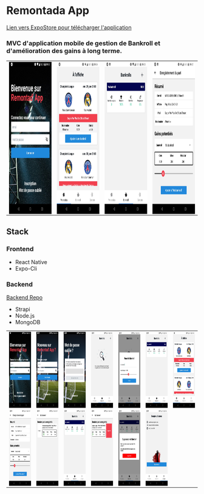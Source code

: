 # Remontada App

[Lien vers ExpoStore pour télécharger l'application](https://expo.io/@qoux/projects/remontada-app)

<h3>MVC d'application mobile de gestion de Bankroll et d'amélioration des gains à long terme.</h3>

| | | | |
|:-------------------------:|:-------------------------:|:-------------------------:|:-------------------------:|
|<img align="left" src="assets/auth-1.jpg" width="220" height="400">|<img align="left" src="assets/4.jpg" width="220" height="400"> | <img align="left" src="assets/3.jpg" width="220" height="400">| <img align="left" src="assets/5.jpg" width="220" height="400">|





<h2>Stack</h2>

<h3>Frontend</h3>

- React Native
- Expo-Cli


<h3>Backend</h3> 

[Backend Repo](https://github.com/qroux/strapi-api)

 

- Strapi
- Node.js
- MongoDB


| | | | | | | |
|:-------------------------:|:-------------------------:|:-------------------------:|:-------------------------:|:-------------------------:|:-------------------------:|:-------------------------:|
|<img align="left" src="assets/auth-1.jpg" width="110" height="200">|<img align="left" src="assets/auth-2.jpg" width="110" height="200"> | <img align="left" src="assets/auth-3.jpg" width="110" height="200">|<img align="left" src="assets/1.jpg" width="110" height="200">|<img align="left" src="assets/2.jpg" width="110" height="200">|<img align="left" src="assets/3.jpg" width="110" height="200"> | <img align="left" src="assets/4.jpg" width="110" height="200"> |
|<img align="left" src="assets/5.jpg" width="110" height="200"> | <img align="left" src="assets/6.jpg" width="110" height="200">|<img align="left" src="assets/7.jpg" width="110" height="200">| <img align="left" src="assets/8.jpg" width="110" height="200"> | <img align="left" src="assets/9.jpg" width="110" height="200">| <img align="left" src="assets/10.jpg" width="110" height="200">|

